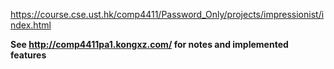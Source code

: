 https://course.cse.ust.hk/comp4411/Password_Only/projects/impressionist/index.html

**See http://comp4411pa1.kongxz.com/ for notes and implemented features**
